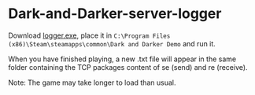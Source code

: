 # Dark-and-Darker-server-logger

Download [logger.exe](https://github.com/gookie-dev/Dark-and-Darker-server-logger/releases/latest/download/logger.exe), place it in `C:\Program Files (x86)\Steam\steamapps\common\Dark and Darker Demo` and run it.

When you have finished playing, a new .txt file will appear in the same folder containing the TCP packages content of se (send) and re (receive).

Note: The game may take longer to load than usual.

